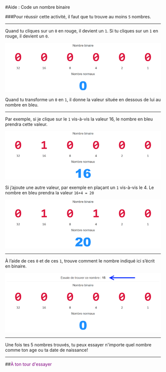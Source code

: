 #Aide : Code un nombre binaire

###Pour réussir cette activité, il faut que tu trouve au moins `5` nombres.

***

Quand tu cliques sur un `0` en rouge, il devient un `1`.
Si tu cliques sur un `1` en rouge, il devient un `0`.

![Exercice codage page 2 vide][codage_ex_p2_1]

Quand tu transforme un `0` en `1`, il donne la valeur située en dessous de lui au nombre en bleu.

***

Par exemple, si je clique sur le `1` vis-à-vis la valeur 16, le nombre en bleu prendra cette valeur.

![Exercice codage page 2 16][codage_ex_p2_2]

Si j’ajoute une autre valeur, par exemple en plaçant un `1` vis-à-vis le 4. Le nombre en bleu prendra la valeur `16+4 = 20`

![Exercice codage page 2 20][codage_ex_p2_3]

***

À l’aide de ces `0` et de ces `1`, trouve comment le nombre indiqué ici s’écrit en binaire.

![Exercice codage page 2 nombre][codage_ex_p2_4]

***

Une fois tes 5 nombres trouvés, tu peux essayer n'importe quel nombre comme ton age ou ta date de naissance!

***

##<span style="color: #800080">À ton tour d'essayer</span>

[codage_ex_p2_1]: img/codage_ex_p2_1.png
[codage_ex_p2_2]: img/codage_ex_p2_2.png
[codage_ex_p2_3]: img/codage_ex_p2_3.png
[codage_ex_p2_4]: img/codage_ex_p2_4.png
